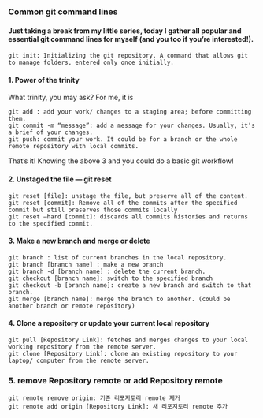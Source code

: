 ### Common git command lines
#### Just taking a break from my little series, today I gather all popular and essential git command lines for myself (and you too if you’re interested!).
```
git init: Initializing the git repository. A command that allows git to manage folders, entered only once initially.
```
#### 1. Power of the trinity
What trinity, you may ask? For me, it is
```
git add : add your work/ changes to a staging area; before committing them.
git commit -m “message”: add a message for your changes. Usually, it’s a brief of your changes.
git push: commit your work. It could be for a branch or the whole remote repository with local commits.
```
That’s it! Knowing the above 3 and you could do a basic git workflow!
#### 2. Unstaged the file — git reset
```
git reset [file]: unstage the file, but preserve all of the content.
git reset [commit]: Remove all of the commits after the specified commit but still preserves those commits locally
git reset –hard [commit]: discards all commits histories and returns to the specified commit.
```
#### 3. Make a new branch and merge or delete
```
git branch : list of current branches in the local repository.
git branch [branch name] : make a new branch
git branch -d [branch name] : delete the current branch.
git checkout [branch name]: switch to the specified branch
git checkout -b [branch name]: create a new branch and switch to that branch.
git merge [branch name]: merge the branch to another. (could be another branch or remote repository)
```
#### 4. Clone a repository or update your current local repository
```
git pull [Repository Link]: fetches and merges changes to your local working repository from the remote server.
git clone [Repository Link]: clone an existing repository to your laptop/ computer from the remote server.
```

### 5. remove Repository remote or add Repository remote
```
git remote remove origin: 기존 리포지토리 remote 제거
git remote add origin [Repository Link]: 새 리포지토리 remote 추가
```
